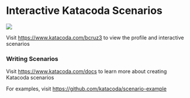 # Interactive Katacoda Scenarios

[![](http://shields.katacoda.com/katacoda/bcruz3/count.svg)](https://www.katacoda.com/bcruz3 "Get your profile on Katacoda.com")

Visit https://www.katacoda.com/bcruz3 to view the profile and interactive scenarios

### Writing Scenarios
Visit https://www.katacoda.com/docs to learn more about creating Katacoda scenarios

For examples, visit https://github.com/katacoda/scenario-example
